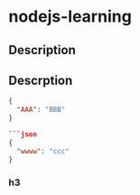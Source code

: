 # nodejs-learning

## Description

## Descrption

```json
{
  "AAA": "BBB"
}
```

````json
```json
{
  "wwww": "ccc"
}
````

### h3

